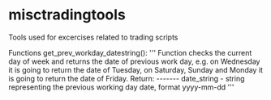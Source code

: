 # misctradingtools
Tools used for excercises related to trading scripts

Functions
get_prev_workday_datestring():
    '''
    Function checks the current day of week and returns the date of previous
    work day, e.g. on Wednesday it is going to return the date of Tuesday,
    on Saturday, Sunday and Monday it is going to return the date of Friday.
    Return:
    -------
    date_string - string representing the previous working day date, format
                  yyyy-mm-dd
    '''

